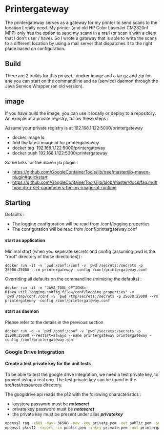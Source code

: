 <!---
   Copyright 2019 Martin van den Bemt

   Licensed under the Apache License, Version 2.0 (the "License");
   you may not use this file except in compliance with the License.
   You may obtain a copy of the License at

       http://www.apache.org/licenses/LICENSE-2.0

   Unless required by applicable law or agreed to in writing, software
   distributed under the License is distributed on an "AS IS" BASIS,
   WITHOUT WARRANTIES OR CONDITIONS OF ANY KIND, either express or implied.
   See the License for the specific language governing permissions and
   limitations under the License.
--->

# Printergateway #


The printergateway serves as a gateway for my printer to send scans to the location I really need. My printer
(and old HP Color LaserJet CM2320nf MFP) only has the option to send my scans in a mail 
(or scan it with a client that I don't user / have). So I wrote a gateway that is able to write the scans to a 
different location by using a mail server that dispatches it to the right place based on configuration.

## Build ##

There are 2 builds for this project : docker image and a tar.gz and zip for ane you can start on the commandline and
as (service) daemon through the Java Service Wrapper (an old version).

## image ##

If you have build the image, you can use it locally or deploy to a repository.
An exmple of a private registry, follow these steps :

Assume your private registry is at 192.168.1.122:5000/printergateway

* docker image ls
* find the latest image id for printergateaway
* docker tag <image id> 192.168.1.122:5000/printergateway 
* docker push 192.168.1.122:5000/printergateway

Some links for the maven jib plugin :

* https://github.com/GoogleContainerTools/jib/tree/master/jib-maven-plugin#quickstart
* https://github.com/GoogleContainerTools/jib/blob/master/docs/faq.md#how-do-i-set-parameters-for-my-image-at-runtime



## Starting ##

Defaults :
* The logging configuration will be read from /conf/logging.properties
* The configuration will be read from /conf/printergateway.conf

#### start as application ####

Minimal start (when you seperate secrets and config (assuming pwd is the "root" directory of those directories)) :
```
docker run -it -v `pwd`/conf:/conf -v `pwd`/secrets:/secrets -p 25000:25000 --rm printergateway -config /conf/printergateway.conf
```

Overriding all defaults on the commandline (mimicing the defaults) :

```
docker run -it -e "JAVA_TOOL_OPTIONS=-Djava.util.logging.config.file=/conf/logging.properties" -v `pwd`/tmp/conf:/conf -v `pwd`/tmp/secrets:/secrets -p 25000:25000 --rm printergateway -config /conf/printergateway.conf
```

#### start as daemon ####

Please refer to the details in the previous section

```
docker run -d -v `pwd`/conf:/conf -v `pwd`/secrets:/secrets -p 25000:25000 --restart=always --name printergateway printergateway -config /conf/printergateway.conf
```



### Google Drive Integration ###


#### Create a test private key for the unit tests ####

To be able to test the google drive integration, we need a test private key, to prevent using a real one. 
The test private key can be found in the src/test/resources directory. 

The googldrive api reads the p12 with the following characteristics :
 * keystore password must be _**notascret**_
 * private key password must be _**notascret**_
 * the private key must be present under alias _**privatekey**_

```bash
openssl req -x509 -days 36500 -new -key private.pem -out public.pem -subj "/CN=printergatewaytest"
openssl pkcs12 -export -in public.pem -inkey private.pem -out printergatewaytestcert.p12 -name "privatekey" -password pass:notasecret
```

